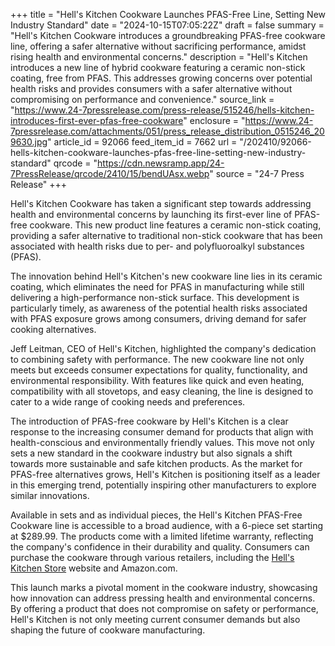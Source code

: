 +++
title = "Hell's Kitchen Cookware Launches PFAS-Free Line, Setting New Industry Standard"
date = "2024-10-15T07:05:22Z"
draft = false
summary = "Hell's Kitchen Cookware introduces a groundbreaking PFAS-free cookware line, offering a safer alternative without sacrificing performance, amidst rising health and environmental concerns."
description = "Hell's Kitchen introduces a new line of hybrid cookware featuring a ceramic non-stick coating, free from PFAS. This addresses growing concerns over potential health risks and provides consumers with a safer alternative without compromising on performance and convenience."
source_link = "https://www.24-7pressrelease.com/press-release/515246/hells-kitchen-introduces-first-ever-pfas-free-cookware"
enclosure = "https://www.24-7pressrelease.com/attachments/051/press_release_distribution_0515246_209630.jpg"
article_id = 92066
feed_item_id = 7662
url = "/202410/92066-hells-kitchen-cookware-launches-pfas-free-line-setting-new-industry-standard"
qrcode = "https://cdn.newsramp.app/24-7PressRelease/qrcode/2410/15/bendUAsx.webp"
source = "24-7 Press Release"
+++

<p>Hell's Kitchen Cookware has taken a significant step towards addressing health and environmental concerns by launching its first-ever line of PFAS-free cookware. This new product line features a ceramic non-stick coating, providing a safer alternative to traditional non-stick cookware that has been associated with health risks due to per- and polyfluoroalkyl substances (PFAS).</p><p>The innovation behind Hell's Kitchen's new cookware line lies in its ceramic coating, which eliminates the need for PFAS in manufacturing while still delivering a high-performance non-stick surface. This development is particularly timely, as awareness of the potential health risks associated with PFAS exposure grows among consumers, driving demand for safer cooking alternatives.</p><p>Jeff Leitman, CEO of Hell's Kitchen, highlighted the company's dedication to combining safety with performance. The new cookware line not only meets but exceeds consumer expectations for quality, functionality, and environmental responsibility. With features like quick and even heating, compatibility with all stovetops, and easy cleaning, the line is designed to cater to a wide range of cooking needs and preferences.</p><p>The introduction of PFAS-free cookware by Hell's Kitchen is a clear response to the increasing consumer demand for products that align with health-conscious and environmentally friendly values. This move not only sets a new standard in the cookware industry but also signals a shift towards more sustainable and safe kitchen products. As the market for PFAS-free alternatives grows, Hell's Kitchen is positioning itself as a leader in this emerging trend, potentially inspiring other manufacturers to explore similar innovations.</p><p>Available in sets and as individual pieces, the Hell's Kitchen PFAS-Free Cookware line is accessible to a broad audience, with a 6-piece set starting at $289.99. The products come with a limited lifetime warranty, reflecting the company's confidence in their durability and quality. Consumers can purchase the cookware through various retailers, including the <a href='https://www.hellskitchenstore.com' rel='nofollow' target='_blank'>Hell's Kitchen Store</a> website and Amazon.com.</p><p>This launch marks a pivotal moment in the cookware industry, showcasing how innovation can address pressing health and environmental concerns. By offering a product that does not compromise on safety or performance, Hell's Kitchen is not only meeting current consumer demands but also shaping the future of cookware manufacturing.</p>